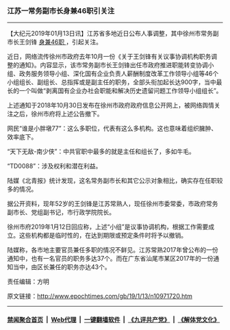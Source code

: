 ### 江苏一常务副市长身兼46职引关注
------------------------

<p>
 【大纪元2019年01月13日讯】江苏省多地近日公布人事调整，其中徐州市常务副市长王剑锋
 <a href="http://www.epochtimes.com/gb/tag/%E8%BA%AB%E5%85%BC46%E8%81%8C.html">
  身兼46职
 </a>
 ，引起关注。
</p>
<p>
 近日，网络流传徐州市政府去年10月一份《关于王剑锋有关议事协调机构职务调整的通知》。内容显示，该市常务副市长王剑锋出任市政府推进职能转变协调小组、政务服务领导小组、深化国有企业负责人薪酬制度改革工作领导小组等46个小组组长、副组长、总指挥或是副主任的职务，全部头衔加起长达900字，当中最长的一个叫做“剥离国有企业办社会职能和解决历史遗留问题工作领导小组组长”。
</p>
<p>
 上述通知于2018年10月30日发布在徐州市政府政府信息公开网上，被网络舆情关注之后，徐州市府将上述公告撤下。
</p>
<p>
 网民“谁是小胖墩77”：这么多职位，代表有这么多机构。这也意味着组织臃肿、效率底下。
</p>
<p>
 “天下无敌-南少侠”：中共官职中最多的就是主任和组长了，多如牛毛。
</p>
<p>
 “TD0088”：涉及权利和潜在利益。
</p>
<p>
 陆媒《北青报》统计发现，这名常务副市长和其它公示对象相比，确实存在任职较多的情况。
</p>
<p>
 据公开资料，现年52岁的王剑锋是江苏常熟人，现任徐州市委常委，市政府常务副市长、党组副书记，市行政学院院长。
</p>
<p>
 徐州市府2019年1月12日回应称，上述“小组”是议事协调机构，根据工作需要成立。这些机构都是临时性的，在达到期限或预定条件时将予以撤销。
</p>
<p>
 陆媒称，各市地主要官员兼任多职的情况不鲜见。江苏常熟2017年曾公布的一份通知中，也有一名官员的职务多达37个。而在广东省汕尾市某区2017年的一份通知当中，由区长兼任的职务亦达43个。
</p>
<p>
 责任编辑：方明
</p>

原文链接：http://www.epochtimes.com/gb/19/1/13/n10971720.htm


------------------------
#### [禁闻聚合首页](https://github.com/gfw-breaker/banned-news/blob/master/README.md) &nbsp;|&nbsp; [Web代理](https://github.com/gfw-breaker/open-proxy/blob/master/README.md) &nbsp;|&nbsp; [一键翻墙软件](https://github.com/gfw-breaker/nogfw/blob/master/README.md) &nbsp;|&nbsp; [《九评共产党》](https://github.com/gfw-breaker/9ping.md/blob/master/README.md#九评之一评共产党是什么) &nbsp;|&nbsp; [《解体党文化》](https://github.com/gfw-breaker/jtdwh.md/blob/master/README.md#绪论)